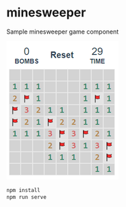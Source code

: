 # minesweeper

Sample minesweeper game component

![preview](resources/preview.png)

```
npm install
npm run serve
```
